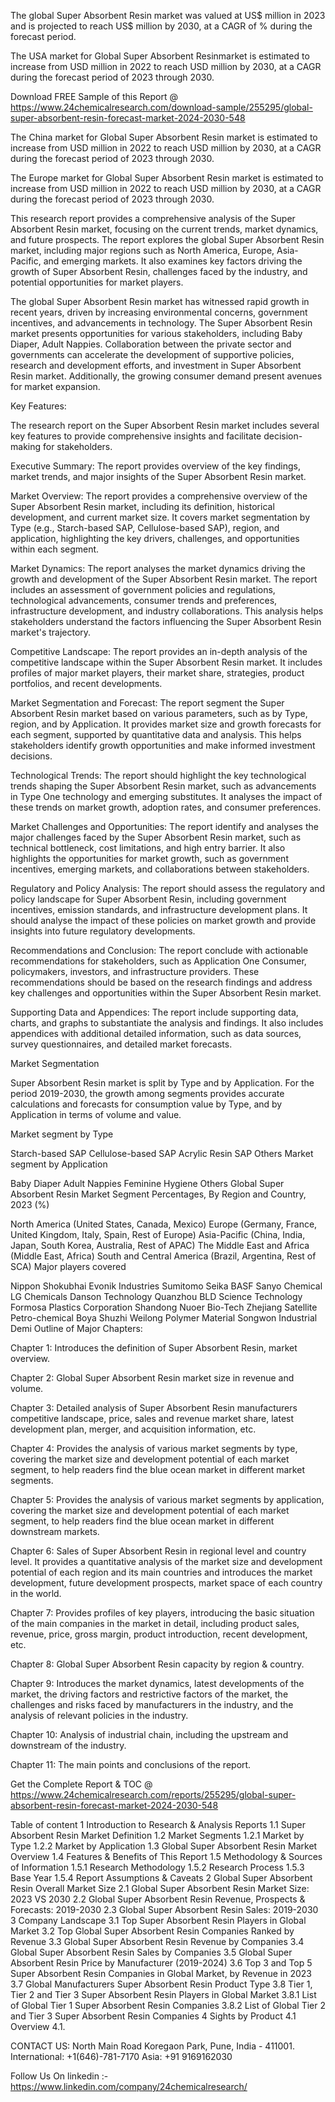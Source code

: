 The global Super Absorbent Resin market was valued at US$ million in 2023 and is projected to reach US$ million by 2030, at a CAGR of % during the forecast period.

The USA market for Global Super Absorbent Resinmarket is estimated to increase from USD million in 2022 to reach USD million by 2030, at a CAGR during the forecast period of 2023 through 2030.

Download FREE Sample of this Report @ https://www.24chemicalresearch.com/download-sample/255295/global-super-absorbent-resin-forecast-market-2024-2030-548

The China market for Global Super Absorbent Resin market is estimated to increase from USD million in 2022 to reach USD million by 2030, at a CAGR during the forecast period of 2023 through 2030.

The Europe market for Global Super Absorbent Resin market is estimated to increase from USD million in 2022 to reach USD million by 2030, at a CAGR during the forecast period of 2023 through 2030.

This research report provides a comprehensive analysis of the Super Absorbent Resin market, focusing on the current trends, market dynamics, and future prospects. The report explores the global Super Absorbent Resin market, including major regions such as North America, Europe, Asia-Pacific, and emerging markets. It also examines key factors driving the growth of Super Absorbent Resin, challenges faced by the industry, and potential opportunities for market players.

The global Super Absorbent Resin market has witnessed rapid growth in recent years, driven by increasing environmental concerns, government incentives, and advancements in technology. The Super Absorbent Resin market presents opportunities for various stakeholders, including Baby Diaper, Adult Nappies. Collaboration between the private sector and governments can accelerate the development of supportive policies, research and development efforts, and investment in Super Absorbent Resin market. Additionally, the growing consumer demand present avenues for market expansion.

Key Features:

The research report on the Super Absorbent Resin market includes several key features to provide comprehensive insights and facilitate decision-making for stakeholders.

Executive Summary: The report provides overview of the key findings, market trends, and major insights of the Super Absorbent Resin market.

Market Overview: The report provides a comprehensive overview of the Super Absorbent Resin market, including its definition, historical development, and current market size. It covers market segmentation by Type (e.g., Starch-based SAP, Cellulose-based SAP), region, and application, highlighting the key drivers, challenges, and opportunities within each segment.

Market Dynamics: The report analyses the market dynamics driving the growth and development of the Super Absorbent Resin market. The report includes an assessment of government policies and regulations, technological advancements, consumer trends and preferences, infrastructure development, and industry collaborations. This analysis helps stakeholders understand the factors influencing the Super Absorbent Resin market's trajectory.

Competitive Landscape: The report provides an in-depth analysis of the competitive landscape within the Super Absorbent Resin market. It includes profiles of major market players, their market share, strategies, product portfolios, and recent developments.

Market Segmentation and Forecast: The report segment the Super Absorbent Resin market based on various parameters, such as by Type, region, and by Application. It provides market size and growth forecasts for each segment, supported by quantitative data and analysis. This helps stakeholders identify growth opportunities and make informed investment decisions.

Technological Trends: The report should highlight the key technological trends shaping the Super Absorbent Resin market, such as advancements in Type One technology and emerging substitutes. It analyses the impact of these trends on market growth, adoption rates, and consumer preferences.

Market Challenges and Opportunities: The report identify and analyses the major challenges faced by the Super Absorbent Resin market, such as technical bottleneck, cost limitations, and high entry barrier. It also highlights the opportunities for market growth, such as government incentives, emerging markets, and collaborations between stakeholders.

Regulatory and Policy Analysis: The report should assess the regulatory and policy landscape for Super Absorbent Resin, including government incentives, emission standards, and infrastructure development plans. It should analyse the impact of these policies on market growth and provide insights into future regulatory developments.

Recommendations and Conclusion: The report conclude with actionable recommendations for stakeholders, such as Application One Consumer, policymakers, investors, and infrastructure providers. These recommendations should be based on the research findings and address key challenges and opportunities within the Super Absorbent Resin market.

Supporting Data and Appendices: The report include supporting data, charts, and graphs to substantiate the analysis and findings. It also includes appendices with additional detailed information, such as data sources, survey questionnaires, and detailed market forecasts.

Market Segmentation

Super Absorbent Resin market is split by Type and by Application. For the period 2019-2030, the growth among segments provides accurate calculations and forecasts for consumption value by Type, and by Application in terms of volume and value.

Market segment by Type

Starch-based SAP
Cellulose-based SAP
Acrylic Resin SAP
Others
Market segment by Application

Baby Diaper
Adult Nappies
Feminine Hygiene
Others
Global Super Absorbent Resin Market Segment Percentages, By Region and Country, 2023 (%)

North America (United States, Canada, Mexico)
Europe (Germany, France, United Kingdom, Italy, Spain, Rest of Europe)
Asia-Pacific (China, India, Japan, South Korea, Australia, Rest of APAC)
The Middle East and Africa (Middle East, Africa)
South and Central America (Brazil, Argentina, Rest of SCA)
Major players covered

Nippon Shokubhai
Evonik Industries
Sumitomo Seika
BASF
Sanyo Chemical
LG Chemicals
Danson Technology
Quanzhou BLD Science Technology
Formosa Plastics Corporation
Shandong Nuoer Bio-Tech
Zhejiang Satellite Petro-chemical
Boya Shuzhi
Weilong Polymer Material
Songwon Industrial
Demi
Outline of Major Chapters:

Chapter 1: Introduces the definition of Super Absorbent Resin, market overview.

Chapter 2: Global Super Absorbent Resin market size in revenue and volume.

Chapter 3: Detailed analysis of Super Absorbent Resin manufacturers competitive landscape, price, sales and revenue market share, latest development plan, merger, and acquisition information, etc.

Chapter 4: Provides the analysis of various market segments by type, covering the market size and development potential of each market segment, to help readers find the blue ocean market in different market segments.

Chapter 5: Provides the analysis of various market segments by application, covering the market size and development potential of each market segment, to help readers find the blue ocean market in different downstream markets.

Chapter 6: Sales of Super Absorbent Resin in regional level and country level. It provides a quantitative analysis of the market size and development potential of each region and its main countries and introduces the market development, future development prospects, market space of each country in the world.

Chapter 7: Provides profiles of key players, introducing the basic situation of the main companies in the market in detail, including product sales, revenue, price, gross margin, product introduction, recent development, etc.

Chapter 8: Global Super Absorbent Resin capacity by region & country.

Chapter 9: Introduces the market dynamics, latest developments of the market, the driving factors and restrictive factors of the market, the challenges and risks faced by manufacturers in the industry, and the analysis of relevant policies in the industry.

Chapter 10: Analysis of industrial chain, including the upstream and downstream of the industry.

Chapter 11: The main points and conclusions of the report.

Get the Complete Report & TOC @ https://www.24chemicalresearch.com/reports/255295/global-super-absorbent-resin-forecast-market-2024-2030-548

Table of content
1 Introduction to Research & Analysis Reports
1.1 Super Absorbent Resin Market Definition
1.2 Market Segments
1.2.1 Market by Type
1.2.2 Market by Application
1.3 Global Super Absorbent Resin Market Overview
1.4 Features & Benefits of This Report
1.5 Methodology & Sources of Information
1.5.1 Research Methodology
1.5.2 Research Process
1.5.3 Base Year
1.5.4 Report Assumptions & Caveats
2 Global Super Absorbent Resin Overall Market Size
2.1 Global Super Absorbent Resin Market Size: 2023 VS 2030
2.2 Global Super Absorbent Resin Revenue, Prospects & Forecasts: 2019-2030
2.3 Global Super Absorbent Resin Sales: 2019-2030
3 Company Landscape
3.1 Top Super Absorbent Resin Players in Global Market
3.2 Top Global Super Absorbent Resin Companies Ranked by Revenue
3.3 Global Super Absorbent Resin Revenue by Companies
3.4 Global Super Absorbent Resin Sales by Companies
3.5 Global Super Absorbent Resin Price by Manufacturer (2019-2024)
3.6 Top 3 and Top 5 Super Absorbent Resin Companies in Global Market, by Revenue in 2023
3.7 Global Manufacturers Super Absorbent Resin Product Type
3.8 Tier 1, Tier 2 and Tier 3 Super Absorbent Resin Players in Global Market
3.8.1 List of Global Tier 1 Super Absorbent Resin Companies
3.8.2 List of Global Tier 2 and Tier 3 Super Absorbent Resin Companies
4 Sights by Product
4.1 Overview
4.1.

CONTACT US:
North Main Road Koregaon Park, Pune, India - 411001.
International: +1(646)-781-7170
Asia: +91 9169162030

Follow Us On linkedin :- https://www.linkedin.com/company/24chemicalresearch/
